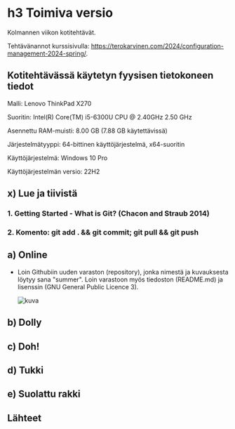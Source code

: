 # h3 Toimiva versio

Kolmannen viikon kotitehtävät.

Tehtävänannot kurssisivulla: https://terokarvinen.com/2024/configuration-management-2024-spring/.

## Kotitehtävässä käytetyn fyysisen tietokoneen tiedot

Malli: Lenovo ThinkPad X270

Suoritin: Intel(R) Core(TM) i5-6300U CPU @ 2.40GHz 2.50 GHz

Asennettu RAM-muisti: 8.00 GB (7.88 GB käytettävissä)

Järjestelmätyyppi: 64-bittinen käyttöjärjestelmä, x64-suoritin

Käyttöjärjestelmä: Windows 10 Pro

Käyttöjärjestelmän versio: 22H2

## x) Lue ja tiivistä

### 1. Getting Started - What is Git? (Chacon and Straub 2014)

### 2. Komento: git add . && git commit; git pull && git push

## a) Online

- Loin Githubiin uuden varaston (repository), jonka nimestä ja kuvauksesta löytyy sana "summer". Loin varastoon myös tiedoston (README.md) ja lisenssin (GNU General Public Licence 3).

  ![kuva](https://github.com/NooraOlkkonen/Palvelinten-hallinta/assets/165004946/e5d5c84a-307d-4279-a214-f8dda294e6b2)



## b) Dolly

## c) Doh!

## d) Tukki

## e) Suolattu rakki

## Lähteet

